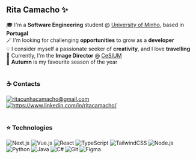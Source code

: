 ## Rita Camacho ✨

🎓 I'm a **Software Engineering** student @ [University of Minho](https://www.uminho.pt/EN), based in **Portugal** </br>
🪄 I'm looking for challenging **opportunities** to grow as a **developer** </br>
💡 I consider myself a passionate seeker of **creativity**, and I love **travelling** </br>
🧡 Currently, I'm the **Image Director** @ [CeSIUM](https://cesium.pt/) </br>
🍁 **Autumn** is my favourite season of the year

#

### ☕ Contacts

<p align="left">
    <a href="mailto:ritacunhacamacho@gmail.com">
       <img alt="ritacunhacamacho@gmail.com" title="Email" src="https://custom-icon-badges.demolab.com/badge/-EMAIL-C67C5C?style=for-the-badge&logo=mail&logoColor=white"/>
    </a>
    <a href="https://www.linkedin.com/in/ritacamacho/">
      <img alt="https://www.linkedin.com/in/ritacamacho/" title="LinkedIn" src="https://custom-icon-badges.demolab.com/badge/-LINKEDIN-8BA888?style=for-the-badge&logo=linkedin&logoColor=white"/>
    </a>
</p>

#

### ⭐ Technologies

![Next.js](https://img.shields.io/badge/Next.js-8B5A47?style=for-the-badge&logo=nextdotjs&logoColor=white)
![Vue.js](https://img.shields.io/badge/Vue.js-8BA888?style=for-the-badge&logo=vuedotjs&logoColor=white)
![React](https://img.shields.io/badge/React-7697D0?style=for-the-badge&logo=react&logoColor=white)
![TypeScript](https://img.shields.io/badge/TypeScript-4977C1?style=for-the-badge&logo=typescript&logoColor=white)
![TailwindCSS](https://img.shields.io/badge/Tailwind_CSS-2A487A?style=for-the-badge&logo=tailwind-css&logoColor=white)
![Node.js](https://custom-icon-badges.demolab.com/badge/-Node.js-698E67?style=for-the-badge&logo=node.js&logoColor=white)
![Python](https://img.shields.io/badge/Python-CCAD66?style=for-the-badge&logo=python&logoColor=white)
![Java](https://img.shields.io/badge/Java-C67C5C?style=for-the-badge&logo=openjdk&logoColor=white)
![C#](https://img.shields.io/badge/c%23-A478B4?style=for-the-badge&logo=csharp&logoColor=white)
![Git](https://img.shields.io/badge/GIT-C75B5B?style=for-the-badge&logo=git&logoColor=white)
![Figma](https://custom-icon-badges.demolab.com/badge/-Figma-D685A8?style=for-the-badge&logo=figma&logoColor=white)
